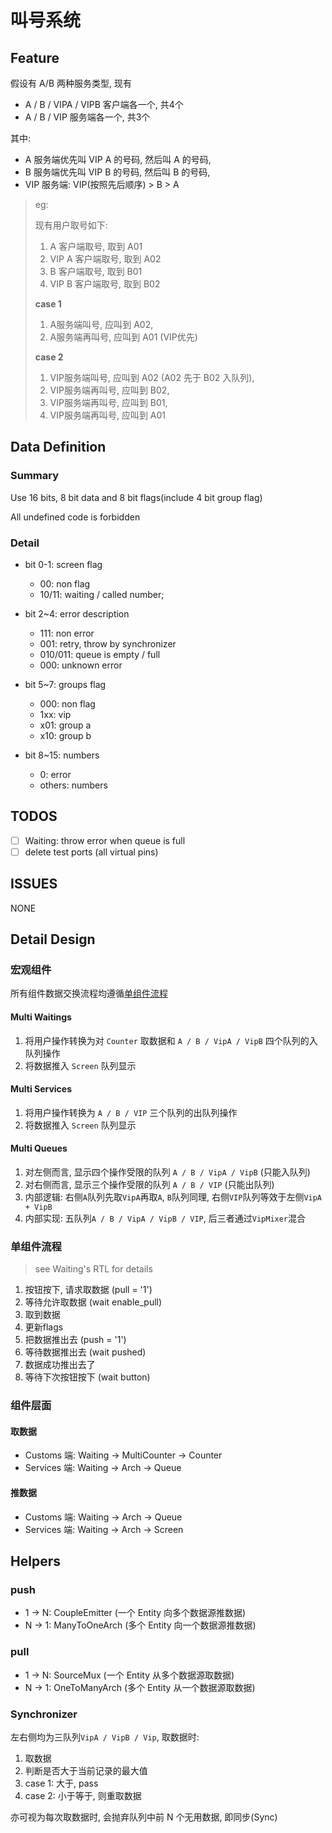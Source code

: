 # 叫号系统

## Feature

假设有 A/B 两种服务类型, 现有
- A / B / VIPA / VIPB 客户端各一个, 共4个
- A / B / VIP 服务端各一个, 共3个

其中: 
- A 服务端优先叫 VIP A 的号码, 然后叫 A 的号码,
- B 服务端优先叫 VIP B 的号码, 然后叫 B 的号码,
- VIP 服务端: VIP(按照先后顺序) > B > A

> eg:
> 
> 现有用户取号如下: 
> 1. A 客户端取号, 取到 A01
> 2. VIP A 客户端取号, 取到 A02
> 3. B 客户端取号, 取到 B01
> 4. VIP B 客户端取号, 取到 B02
> 
> **case 1**
> 1. A服务端叫号, 应叫到 A02,
> 2. A服务端再叫号, 应叫到 A01 (VIP优先)
> 
> **case 2**
> 1. VIP服务端叫号, 应叫到 A02  (A02 先于 B02 入队列),
> 2. VIP服务端再叫号, 应叫到 B02, 
> 3. VIP服务端再叫号, 应叫到 B01,
> 4. VIP服务端再叫号, 应叫到 A01

## Data Definition

### Summary

Use 16 bits, 8 bit data and 8 bit flags(include 4 bit group flag)

All undefined code is forbidden

### Detail

- bit 0-1: screen flag
  - 00: non flag
  - 10/11: waiting / called number;

- bit 2~4: error description
  - 111: non error
  - 001: retry, throw by synchronizer
  - 010/011: queue is empty / full
  - 000: unknown error

- bit 5~7: groups flag
  - 000: non flag
  - 1xx: vip
  - x01: group a
  - x10: group b

- bit 8~15: numbers
  - 0: error
  - others: numbers

## TODOS

- [ ] Waiting: throw error when queue is full
- [ ] delete test ports (all virtual pins)

## ISSUES

NONE

## Detail Design

### 宏观组件

所有组件数据交换流程均遵循[单组件流程](#单组件流程)

#### Multi Waitings

1. 将用户操作转换为对 `Counter` 取数据和 `A / B / VipA / VipB` 四个队列的入队列操作
2. 将数据推入 `Screen` 队列显示

#### Multi Services

1. 将用户操作转换为 `A / B / VIP` 三个队列的出队列操作
2. 将数据推入 `Screen` 队列显示

#### Multi Queues

1. 对左侧而言, 显示四个操作受限的队列 `A / B / VipA / VipB` (只能入队列)
2. 对右侧而言, 显示三个操作受限的队列 `A / B / VIP` (只能出队列)
3. 内部逻辑: 右侧`A`队列先取`VipA`再取`A`, `B`队列同理, 右侧`VIP`队列等效于左侧`VipA + VipB`
4. 内部实现: 五队列`A / B / VipA / VipB / VIP`, 后三者通过`VipMixer`混合

### 单组件流程

> see Waiting's RTL for details

1. 按钮按下, 请求取数据 (pull = '1')
2. 等待允许取数据 (wait enable_pull)
3. 取到数据 
4. 更新flags
5. 把数据推出去 (push = '1')
6. 等待数据推出去 (wait pushed)
7. 数据成功推出去了 
8. 等待下次按钮按下 (wait button)

### 组件层面

#### 取数据

- Customs 端: Waiting -> MultiCounter -> Counter
- Services 端: Waiting -> Arch -> Queue

#### 推数据

- Customs 端: Waiting -> Arch -> Queue
- Services 端: Waiting -> Arch -> Screen

## Helpers

### push

- 1 -> N: CoupleEmitter (一个 Entity 向多个数据源推数据)
- N -> 1: ManyToOneArch (多个 Entity 向一个数据源推数据)

### pull

- 1 -> N: SourceMux (一个 Entity 从多个数据源取数据)
- N -> 1: OneToManyArch (多个 Entity 从一个数据源取数据)

### Synchronizer

左右侧均为三队列`VipA / VipB / Vip`, 取数据时:
1. 取数据
2. 判断是否大于当前记录的最大值
3. case 1: 大于, pass
4. case 2: 小于等于, 则重取数据

亦可视为每次取数据时, 会抛弃队列中前 N 个无用数据, 即同步(Sync)
